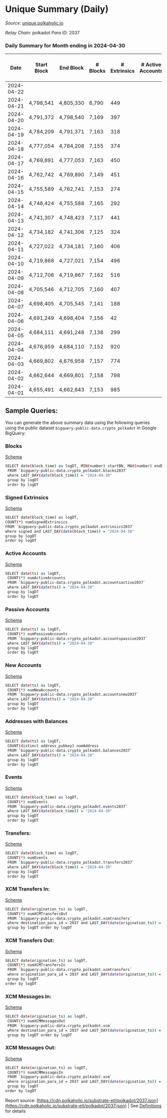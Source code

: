 # Unique Summary (Daily)

_Source_: [unique.polkaholic.io](https://unique.polkaholic.io)

*Relay Chain*: polkadot
*Para ID*: 2037



### Daily Summary for Month ending in 2024-04-30


| Date    | Start Block | End Block | # Blocks | # Extrinsics | # Active Accounts | # Passive Accounts | # New Accounts | # Addresses | # Events  | # Transfers ($USD) | # XCM Transfers In ($USD) | # XCM Transfers Out ($USD) | # XCM In | # XCM Out | Issues |
|---------|-------------|-----------|----------|--------------|-------------------|--------------------|----------------|-------------|-----------|--------------------|---------------------------|----------------------------|----------|-----------|--------|
| 2024-04-22 |  |  |  |  |  |  |  |  |  |   |   |   |  |  |  |
| 2024-04-21 | 4,798,541 | 4,805,330 | 6,790 | 449 |  |  |  |  | 24,764 | 1,878  |   |   |  |  |  |
| 2024-04-20 | 4,791,372 | 4,798,540 | 7,169 | 397 |  |  |  |  | 21,518 | 690  |   |   |  |  |  |
| 2024-04-19 | 4,784,209 | 4,791,371 | 7,163 | 318 |  |  |  | 40,248 | 21,249 | 1,201  |   |   |  |  |  |
| 2024-04-18 | 4,777,054 | 4,784,208 | 7,155 | 374 |  |  |  |  | 24,779 | 1,877  |   |   |  |  |  |
| 2024-04-17 | 4,769,891 | 4,777,053 | 7,163 | 450 |  |  |  | 40,101 | 25,596 | 1,910  |   |   |  |  |  |
| 2024-04-16 | 4,762,742 | 4,769,890 | 7,149 | 451 |  |  |  | 39,934 | 24,766 | 1,879  |   |   |  |  |  |
| 2024-04-15 | 4,755,589 | 4,762,741 | 7,153 | 274 |  |  |  | 39,802 | 22,376 | 1,673  |   |   |  |  |  |
| 2024-04-14 | 4,748,424 | 4,755,588 | 7,165 | 292 |  |  |  | 39,801 | 22,543 | 1,675  |   |   |  |  |  |
| 2024-04-13 | 4,741,307 | 4,748,423 | 7,117 | 441 |  |  |  | 39,800 | 23,618 | 1,716  |   |   |  |  |  |
| 2024-04-12 | 4,734,182 | 4,741,306 | 7,125 | 324 |  |  |  | 39,801 | 17,904 | 110  |   |   |  |  |  |
| 2024-04-11 | 4,727,022 | 4,734,181 | 7,160 | 406 |  |  |  | 39,798 | 23,228 | 1,641  |   |   |  |  |  |
| 2024-04-10 | 4,719,868 | 4,727,021 | 7,154 | 496 |  |  |  | 39,795 | 24,111 | 1,683  |   |   |  |  |  |
| 2024-04-09 | 4,712,706 | 4,719,867 | 7,162 | 516 |  |  |  | 39,793 | 24,305 | 1,676  |   |   |  |  |  |
| 2024-04-08 | 4,705,546 | 4,712,705 | 7,160 | 407 |  |  |  | 39,790 | 23,381 | 1,680  |   |   |  |  |  |
| 2024-04-07 | 4,698,405 | 4,705,545 | 7,141 | 188 |  |  |  | 39,788 | 21,562 | 1,659  |   |   |  |  |  |
| 2024-04-06 | 4,691,249 | 4,698,404 | 7,156 | 42 |  |  |  | 39,787 | 20,336 | 1,677  |   |   |  |  |  |
| 2024-04-05 | 4,684,111 | 4,691,248 | 7,138 | 299 |  |  |  | 39,785 | 22,325 | 1,733  |   |   |  |  |  |
| 2024-04-04 | 4,676,959 | 4,684,110 | 7,152 | 920 |  |  |  | 39,783 | 27,809 | 1,746  |   |   |  |  |  |
| 2024-04-03 | 4,669,802 | 4,676,958 | 7,157 | 774 |  |  |  | 39,778 | 26,095 | 1,904  |   |   |  |  |  |
| 2024-04-02 | 4,662,644 | 4,669,801 | 7,158 | 798 |  |  |  | 39,773 | 26,615 | 1,739  |   |   |  |  |  |
| 2024-04-01 | 4,655,491 | 4,662,643 | 7,153 | 985 |  |  |  | 39,770 | 28,227 | 1,723  |   |   |  |  |  |

## Sample Queries:
You can generate the above summary data using the following queries using the public dataset `bigquery-public-data.crypto_polkadot` in Google BigQuery:


### Blocks 

[Schema](https://github.com/colorfulnotion/substrate-etl/blob/main/schema/blocks.json)

```bash
SELECT date(block_time) as logDT, MIN(number) startBN, MAX(number) endBN, COUNT(*) numBlocks 
 FROM `bigquery-public-data.crypto_polkadot.blocks2037`  
 where LAST_DAY(date(block_time)) = "2024-04-30" 
 group by logDT 
 order by logDT
```

### Signed Extrinsics 

[Schema](https://github.com/colorfulnotion/substrate-etl/blob/main/schema/extrinsics.json)

```bash
SELECT date(block_time) as logDT, 
COUNT(*) numSignedExtrinsics 
FROM `bigquery-public-data.crypto_polkadot.extrinsics2037`  
where signed and LAST_DAY(date(block_time)) = "2024-04-30" 
group by logDT 
order by logDT
```

### Active Accounts 

[Schema](https://github.com/colorfulnotion/substrate-etl/blob/main/schema/accountsactive.json)

```bash
SELECT date(ts) as logDT, 
 COUNT(*) numActiveAccounts 
 FROM `bigquery-public-data.crypto_polkadot.accountsactive2037` 
 where LAST_DAY(date(ts)) = "2024-04-30" 
 group by logDT 
 order by logDT
```

### Passive Accounts 

[Schema](https://github.com/colorfulnotion/substrate-etl/blob/main/schema/accountspassive.json)

```bash
SELECT date(ts) as logDT, 
 COUNT(*) numPassiveAccounts 
 FROM `bigquery-public-data.crypto_polkadot.accountspassive2037` 
 where LAST_DAY(date(ts)) = "2024-04-30" 
 group by logDT 
 order by logDT
```

### New Accounts 

[Schema](https://github.com/colorfulnotion/substrate-etl/blob/main/schema/accountsnew.json)

```bash
SELECT date(ts) as logDT, 
 COUNT(*) numNewAccounts 
 FROM `bigquery-public-data.crypto_polkadot.accountsnew2037` 
 where LAST_DAY(date(ts)) = "2024-04-30" 
 group by logDT
 order by logDT
```

### Addresses with Balances 

[Schema](https://github.com/colorfulnotion/substrate-etl/blob/main/schema/balances.json)

```bash
SELECT date(ts) as logDT,
 COUNT(distinct address_pubkey) numAddress 
 FROM `bigquery-public-data.crypto_polkadot.balances2037` 
 where LAST_DAY(date(ts)) = "2024-04-30" 
 group by logDT 
 order by logDT
```

### Events 

[Schema](https://github.com/colorfulnotion/substrate-etl/blob/main/schema/events.json)

```bash
SELECT date(block_time) as logDT, 
 COUNT(*) numEvents 
 FROM `bigquery-public-data.crypto_polkadot.events2037` 
 where LAST_DAY(date(block_time)) = "2024-04-30" 
 group by logDT 
 order by logDT
```

### Transfers:

[Schema](https://github.com/colorfulnotion/substrate-etl/blob/main/schema/transfers.json)

```bash
SELECT date(block_time) as logDT, 
 COUNT(*) numEvents 
 FROM `bigquery-public-data.crypto_polkadot.transfers2037` 
 where LAST_DAY(date(block_time)) = "2024-04-30" 
 group by logDT 
 order by logDT
```

### XCM Transfers In: 

[Schema](https://github.com/colorfulnotion/substrate-etl/blob/main/schema/xcmtransfers.json)

```bash
SELECT date(origination_ts) as logDT, 
 COUNT(*) numXCMTransfersOut 
 FROM `bigquery-public-data.crypto_polkadot.xcmtransfers` 
 where destination_para_id = 2037 and LAST_DAY(date(origination_ts)) = "2024-04-30" 
 group by logDT order by logDT
```

### XCM Transfers Out: 

[Schema](https://github.com/colorfulnotion/substrate-etl/blob/main/schema/xcmtransfers.json)

```bash
SELECT date(origination_ts) as logDT, 
 COUNT(*) numXCMTransfersIn 
 FROM `bigquery-public-data.crypto_polkadot.xcmtransfers` 
 where origination_para_id = 2037 and LAST_DAY(date(origination_ts)) = "2024-04-30" 
 group by logDT 
order by logDT
```

### XCM Messages In: 

[Schema](https://github.com/colorfulnotion/substrate-etl/blob/main/schema/xcm.json)

```bash
SELECT date(origination_ts) as logDT, 
 COUNT(*) numXCMMessagesOut 
 FROM `bigquery-public-data.crypto_polkadot.xcm` 
 where destination_para_id = 2037 and LAST_DAY(date(origination_ts)) = "2024-04-30" 
 group by logDT order by logDT
```

### XCM Messages Out: 

[Schema](https://github.com/colorfulnotion/substrate-etl/blob/main/schema/xcm.json)

```bash
SELECT date(origination_ts) as logDT, 
 COUNT(*) numXCMMessagesIn 
 FROM `bigquery-public-data.crypto_polkadot.xcm` 
 where origination_para_id = 2037 and LAST_DAY(date(origination_ts)) = "2024-04-30" 
 group by logDT 
order by logDT
```


Report source: [https://cdn.polkaholic.io/substrate-etl/polkadot/2037.json](https://cdn.polkaholic.io/substrate-etl/polkadot/2037.json) | See [Definitions](/DEFINITIONS.md) for details
